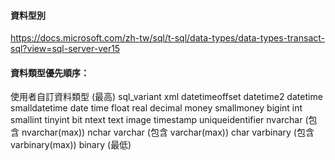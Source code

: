 #### 資料型別

https://docs.microsoft.com/zh-tw/sql/t-sql/data-types/data-types-transact-sql?view=sql-server-ver15


#### 資料類型優先順序：

使用者自訂資料類型 (最高)
sql_variant
xml
datetimeoffset
datetime2
datetime
smalldatetime
date
time
float
real
decimal
money
smallmoney
bigint
int
smallint
tinyint
bit
ntext
text
image
timestamp
uniqueidentifier
nvarchar (包含 nvarchar(max))
nchar
varchar (包含 varchar(max))
char
varbinary (包含 varbinary(max))
binary (最低)